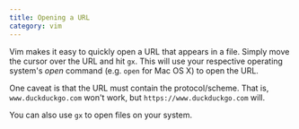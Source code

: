 ```yaml
---
title: Opening a URL
category: vim
---
```


Vim makes it easy to quickly open a URL that appears in a file. Simply move
the cursor over the URL and hit `gx`. This will use your respective
operating system's *open* command (e.g. `open` for Mac OS X) to open the
URL.

One caveat is that the URL must contain the protocol/scheme. That is,
`www.duckduckgo.com` won't work, but `https://www.duckduckgo.com` will.

You can also use `gx` to open files on your system.
